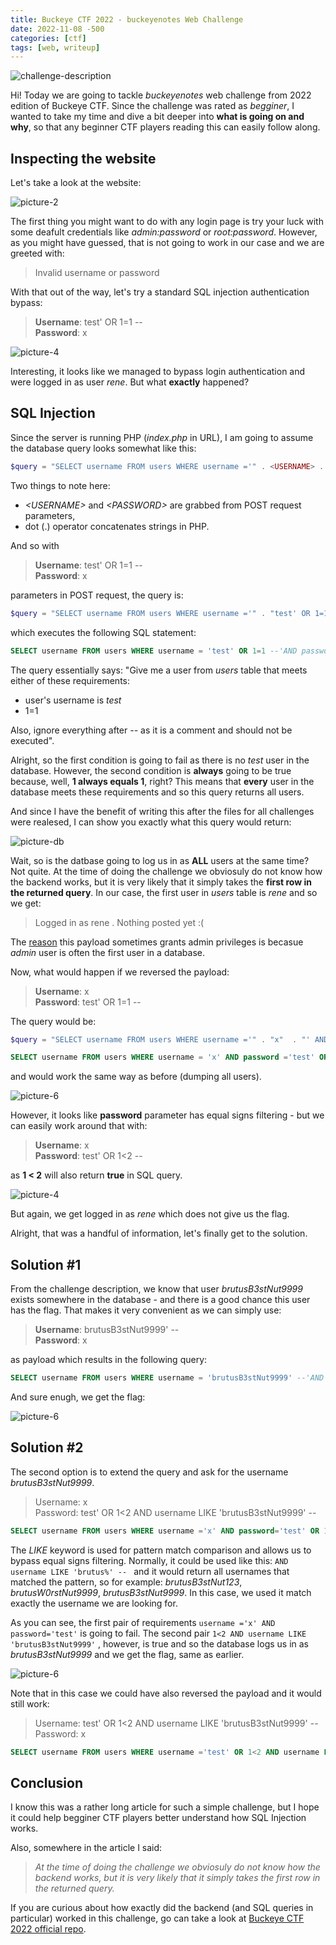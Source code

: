 ```yaml
---
title: Buckeye CTF 2022 - buckeyenotes Web Challenge 
date: 2022-11-08 -500
categories: [ctf]
tags: [web, writeup]
---
```


![challenge-description](/assets/buckeyenotes/buckeyenotes-1.png)

Hi! Today we are going to tackle *buckeyenotes* web challenge from 2022 edition of Buckeye CTF. Since the challenge was rated as *begginer*, I wanted to take my time and dive a bit deeper into **what is going on and why**, so that any beginner CTF players reading this can easily follow along.

## Inspecting the website

Let's take a look at the website:

![picture-2](/assets/buckeyenotes/buckeyenotes-2.png)


The first thing you might want to do with any login page is try your luck with some deafult credentials like *admin:password* or *root:password*. However, as you might have guessed, that is not going to work in our case and we are greeted with:
> Invalid username or password

With that out of the way, let's try a standard SQL injection authentication bypass:

> **Username**: test' OR 1=1 --  
> **Password**: x

![picture-4](/assets/buckeyenotes/buckeyenotes-4.png)

Interesting, it looks like we managed to bypass login authentication and were logged in as user *rene*. But what **exactly** happened?

## SQL Injection 

Since the server is running PHP (*index.php* in URL), I am going to assume the database query looks somewhat like this:

```php
$query = "SELECT username FROM users WHERE username ='" . <USERNAME> . "' AND password ='" . <PASSWORD> . "';";
```
Two things to note here:
* *\<USERNAME>* and *\<PASSWORD>* are grabbed from POST request parameters,
* dot (.) operator concatenates strings in PHP. 

And so with 
> **Username**: test' OR 1=1 --  
> **Password**: x

parameters in POST request, the query is:

```php
$query = "SELECT username FROM users WHERE username ='" . "test' OR 1=1 --"  . "' AND password='" . "x" . "';";
```
which executes the following SQL statement:

```sql
SELECT username FROM users WHERE username = 'test' OR 1=1 --'AND password='x'; 
```

The query essentially says: "Give me a user from *users* table that meets either of these requirements:
* user's username is *test*
* 1=1

Also, ignore everything after *--* as it is a comment and should not be executed".

Alright, so the first condition is going to fail as there is no *test* user in the database. However, the second condition is **always** going to be true because, well,  **1 always equals 1**, right? This means that **every** user in the database meets these requirements and so this query returns all users. 

And since I have the benefit of writing this after the files for all challenges were realesed, I can show you exactly what this query would return:

![picture-db](/assets/buckeyenotes/buckeyenotes-db.png) 


 Wait, so is the datbase going to log us in as **ALL** users at the same time? Not quite. At the time of doing the challenge we obviosuly do not know how the backend works, but it is very likely that it simply takes the **first row in the returned query**. In our case, the first user in *users* table is *rene* and so we get: 

> Logged in as rene . Nothing posted yet :(

The [reason](https://portswigger.net/support/using-sql-injection-to-bypass-authentication) this payload sometimes grants admin privileges is becasue *admin* user is often the first user in a database.


Now, what would happen if we reversed the payload:

> **Username**: x  
> **Password**: test' OR 1=1 --  

The query would be:

```php
$query = "SELECT username FROM users WHERE username ='" . "x"  . "' AND password='" . "test' OR 1=1 -- " . "';";
```

```sql
SELECT username FROM users WHERE username = 'x' AND password ='test' OR 1=1 --';
```
and would work the same way as before (dumping all users).

![picture-6](/assets/buckeyenotes/buckeyenotes-6.png)

However, it looks like **password** parameter has equal signs filtering - but we can easily work around that with:

> **Username**: x  
> **Password**: test' OR 1<2 --  

as **1 < 2** will also return **true** in SQL query.

![picture-4](/assets/buckeyenotes/buckeyenotes-4.png)

But again, we get logged in as *rene* which does not give us the flag. 


Alright, that was a handful of information, let's finally get to the solution.

## Solution #1 

From the challenge description, we know that user *brutusB3stNut9999* exists somewhere in the database - and there is a good chance this user has the flag. That makes it very convenient as we can simply use:

> **Username**:  brutusB3stNut9999' --  
> **Password**: x 

as payload which results in the following query:

```sql
SELECT username FROM users WHERE username = 'brutusB3stNut9999' --'AND password='x';
```

And sure enugh, we get the flag:

![picture-6](/assets/buckeyenotes/buckeyenotes-8.png)

## Solution #2

The second option is to extend the query and ask for the username *brutusB3stNut9999*. 

> Username: x  
> Password: test' OR 1<2 AND username LIKE 'brutusB3stNut9999' -- 

```sql
SELECT username FROM users WHERE username ='x' AND password='test' OR 1<2 AND username LIKE 'brutusB3stNut9999' --';
```

The *LIKE* keyword is used for pattern match comparison and allows us to bypass equal signs filtering. Normally, it could be used like this: ```AND username LIKE 'brutus%' -- ``` and it would return all usernames that matched the pattern, so for example: *brutusB3stNut123*, *brutusW0rstNut9999*,  *brutusB3stNut9999*. In this case, we used it match exactly the username we are looking for.


As you can see, the first pair of requirements  ```username ='x' AND password='test'``` is going to fail. The second pair  ```1<2 AND username LIKE 'brutusB3stNut9999'``` , however, is true and so the database logs us in as *brutusB3stNut9999* and we get the flag, same as earlier.

![picture-6](/assets/buckeyenotes/buckeyenotes-8.png)

Note that in this case we could have also reversed the payload and it would still work:

> Username: test' OR 1<2 AND username LIKE 'brutusB3stNut9999' --  
> Password:  x



```sql
SELECT username FROM users WHERE username ='test' OR 1<2 AND username LIKE 'brutusB3stNut9999' --' AND password='x';
```



## Conclusion

I know this was a rather long article for such a simple challenge, but I hope it could help begginer CTF players better understand how SQL Injection works. 

Also, somewhere in the article I said:
> *At the time of doing the challenge we obviosuly do not know how the backend works, but it is very likely that it simply takes the first row in the returned query.*

If you are curious about how exactly did the backend (and SQL queries in particular) worked in this challenge, go can take a look at [Buckeye CTF 2022 official repo](https://github.com/cscosu/buckeyectf-2022-public/tree/master/web/buckeyenotes).

